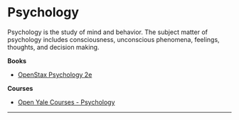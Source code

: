 # Psychology

Psychology is the study of mind and behavior. The subject matter of psychology includes consciousness, unconscious phenomena, feelings,  thoughts, and decision making.

**Books**

* [OpenStax Psychology 2e](https://openstax.org/details/books/psychology-2e)

**Courses**

* [Open Yale Courses - Psychology](https://oyc.yale.edu/psychology)

****
